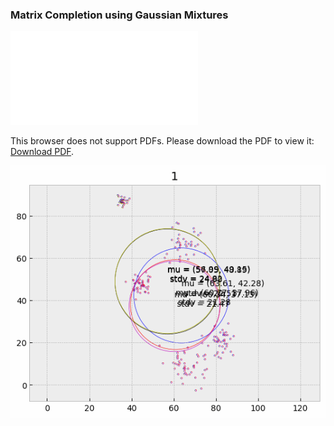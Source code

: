 ### Matrix Completion using Gaussian Mixtures

<object data="report.pdf" type="application/pdf" width="700px" height="700px">
    <embed src="report.pdf">
        <p>This browser does not support PDFs. Please download the PDF to view it: <a href="report.pdf">Download PDF</a>.</p>
    </embed>
</object>

![Alt Text](result.gif)
